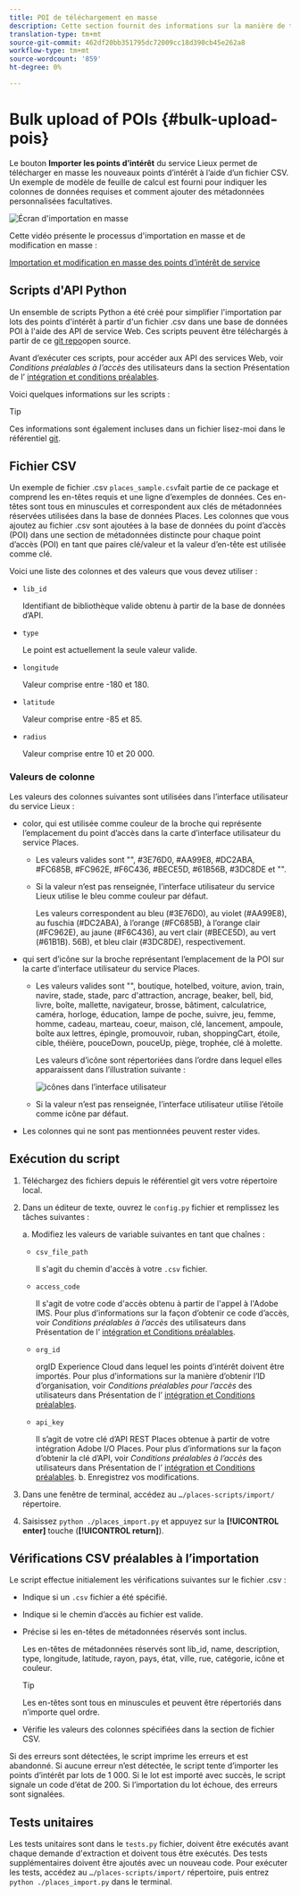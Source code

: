```yaml
---
title: POI de téléchargement en masse
description: Cette section fournit des informations sur la manière de télécharger en masse vos points d’intérêt.
translation-type: tm+mt
source-git-commit: 462df20bb351795dc72009cc18d390cb45e262a8
workflow-type: tm+mt
source-wordcount: '859'
ht-degree: 0%

---
```



# Bulk upload of POIs {#bulk-upload-pois}

Le bouton **Importer les points d’intérêt** du service Lieux permet de télécharger en masse les nouveaux points d’intérêt à l’aide d’un fichier CSV. Un exemple de modèle de feuille de calcul est fourni pour indiquer les colonnes de données requises et comment ajouter des métadonnées personnalisées facultatives.

![Écran d&#39;importation en masse](/help/assets/Bulk-import.png)

Cette vidéo présente le processus d&#39;importation en masse et de modification en masse :

<!--I changed this embed to a link to pass validation. We should not link to youtube videos, so please upload this to MCP-->

[Importation et modification en masse des points d’intérêt de service](https://www.youtube.com/watch?v=75qVtirsXhg)

## Scripts d&#39;API Python

Un ensemble de scripts Python a été créé pour simplifier l&#39;importation par lots des points d&#39;intérêt à partir d&#39;un fichier .csv dans une base de données POI à l&#39;aide des API de service Web. Ces scripts peuvent être téléchargés à partir de ce [git repo](https://github.com/adobe/places-scripts)open source.

Avant d’exécuter ces scripts, pour accéder aux API des services Web, voir *Conditions préalables à l’accès* des utilisateurs dans la section Présentation de l’ [intégration et conditions préalables](/help/web-service-api/adobe-i-o-integration.md).

Voici quelques informations sur les scripts :

>[!TIP]
>
>Ces informations sont également incluses dans un fichier lisez-moi dans le référentiel [git](https://github.com/adobe/places-scripts).

## Fichier CSV

Un exemple de fichier .csv `places_sample.csv`fait partie de ce package et comprend les en-têtes requis et une ligne d’exemples de données. Ces en-têtes sont tous en minuscules et correspondent aux clés de métadonnées réservées utilisées dans la base de données Places. Les colonnes que vous ajoutez au fichier .csv sont ajoutées à la base de données du point d’accès (POI) dans une section de métadonnées distincte pour chaque point d’accès (POI) en tant que paires clé/valeur et la valeur d’en-tête est utilisée comme clé.

Voici une liste des colonnes et des valeurs que vous devez utiliser :

* `lib_id`

   Identifiant de bibliothèque valide obtenu à partir de la base de données d’API.

* `type`

   Le point est actuellement la seule valeur valide.

* `longitude`

   Valeur comprise entre -180 et 180.

* `latitude`

   Valeur comprise entre -85 et 85.

* `radius`

   Valeur comprise entre 10 et 20 000.

### Valeurs de colonne

Les valeurs des colonnes suivantes sont utilisées dans l’interface utilisateur du service Lieux :

* color, qui est utilisée comme couleur de la broche qui représente l’emplacement du point d’accès dans la carte d’interface utilisateur du service Places.
   * Les valeurs valides sont &quot;&quot;, #3E76D0, #AA99E8, #DC2ABA, #FC685B, #FC962E, #F6C436, #BECE5D, #61B56B, #3DC8DE et &quot;&quot;.
   * Si la valeur n’est pas renseignée, l’interface utilisateur du service Lieux utilise le bleu comme couleur par défaut.

      Les valeurs correspondent au bleu (#3E76D0), au violet (#AA99E8), au fuschia (#DC2ABA), à l’orange (#FC685B), à l’orange clair (#FC962E), au jaune (#F6C436), au vert clair (#BECE5D), au vert (#61B1B). 56B), et bleu clair (#3DC8DE), respectivement.

* qui sert d’icône sur la broche représentant l’emplacement de la POI sur la carte d’interface utilisateur du service Places.

   * Les valeurs valides sont &quot;&quot;, boutique, hotelbed, voiture, avion, train, navire, stade, stade, parc d&#39;attraction, ancrage, beaker, bell, bid, livre, boîte, mallette, navigateur, brosse, bâtiment, calculatrice, caméra, horloge, éducation, lampe de poche, suivre, jeu, femme, homme, cadeau, marteau, coeur, maison, clé, lancement, ampoule, boîte aux lettres, épingle, promouvoir, ruban, shoppingCart, étoile, cible, théière, pouceDown, pouceUp, piège, trophée, clé à molette.

      Les valeurs d’icône sont répertoriées dans l’ordre dans lequel elles apparaissent dans l’illustration suivante :

      ![icônes dans l’interface utilisateur](/help/assets/UI_icons.png)

   * Si la valeur n’est pas renseignée, l’interface utilisateur utilise l’étoile comme icône par défaut.

* Les colonnes qui ne sont pas mentionnées peuvent rester vides.

## Exécution du script

1. Téléchargez des fichiers depuis le référentiel [](https://github.com/adobe/places-scripts) git vers votre répertoire local.
1. Dans un éditeur de texte, ouvrez le `config.py` fichier et remplissez les tâches suivantes :

   a. Modifiez les valeurs de variable suivantes en tant que chaînes :

   * `csv_file_path`

      Il s&#39;agit du chemin d&#39;accès à votre `.csv` fichier.

   * `access_code`

      Il s&#39;agit de votre code d&#39;accès obtenu à partir de l&#39;appel à l&#39;Adobe IMS. Pour plus d’informations sur la façon d’obtenir ce code d’accès, voir *Conditions préalables à l’accès* des utilisateurs dans Présentation de l’ [intégration et Conditions préalables](/help/web-service-api/adobe-i-o-integration.md).

   * `org_id`

      orgID Experience Cloud dans lequel les points d’intérêt doivent être importés. Pour plus d’informations sur la manière d’obtenir l’ID d’organisation, voir *Conditions préalables pour l’accès* des utilisateurs dans Présentation de l’ [intégration et Conditions préalables](/help/web-service-api/adobe-i-o-integration.md).

   * `api_key`

      Il s’agit de votre clé d’API REST Places obtenue à partir de votre intégration Adobe I/O Places. Pour plus d’informations sur la façon d’obtenir la clé d’API, voir *Conditions préalables à l’accès* des utilisateurs dans Présentation de l’ [intégration et Conditions préalables](/help/web-service-api/adobe-i-o-integration.md).
   b. Enregistrez vos modifications.

1. Dans une fenêtre de terminal, accédez au `…/places-scripts/import/` répertoire.
1. Saisissez `python ./places_import.py` et appuyez sur la **[!UICONTROL enter]** touche (**[!UICONTROL return]**).


## Vérifications CSV préalables à l’importation

Le script effectue initialement les vérifications suivantes sur le fichier .csv :

* Indique si un `.csv` fichier a été spécifié.
* Indique si le chemin d’accès au fichier est valide.
* Précise si les en-têtes de métadonnées réservés sont inclus.

   Les en-têtes de métadonnées réservés sont lib_id, name, description, type, longitude, latitude, rayon, pays, état, ville, rue, catégorie, icône et couleur.

   >[!TIP]
   >
   >Les en-têtes sont tous en minuscules et peuvent être répertoriés dans n’importe quel ordre.

* Vérifie les valeurs des colonnes spécifiées dans la section de fichier CSV.

Si des erreurs sont détectées, le script imprime les erreurs et est abandonné. Si aucune erreur n’est détectée, le script tente d’importer les points d’intérêt par lots de 1 000. Si le lot est importé avec succès, le script signale un code d’état de 200. Si l’importation du lot échoue, des erreurs sont signalées.

## Tests unitaires

Les tests unitaires sont dans le `tests.py` fichier, doivent être exécutés avant chaque demande d&#39;extraction et doivent tous être exécutés. Des tests supplémentaires doivent être ajoutés avec un nouveau code. Pour exécuter les tests, accédez au `…/places-scripts/import/` répertoire, puis entrez `python ./places_import.py` dans le terminal.
